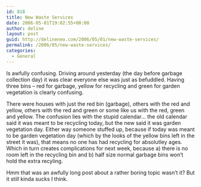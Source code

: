 ```yaml
---
id: 818
title: New Waste Services
date: 2006-05-01T19:02:55+00:00
author: deline
layout: post
guid: http://delineneo.com/2006/05/01/new-waste-services/
permalink: /2006/05/new-waste-services/
categories:
  - General
---
```

Is awfully confusing. Driving around yesterday (the day before garbage collection day) it was clear everyone else was just as befuddled. Having three bins &#8211; red for garbage, yellow for recycling and green for garden vegetation is clearly confusing.

There were houses with just the red bin (garbage), others with the red and yellow, others with the red and green or some like us with the red, green and yellow. The confusion lies with the stupid calendar&#8230; the old calendar said it was meant to be recycling today, but the new said it was garden vegetation day. Either way someone stuffed up, because if today was meant to be garden vegetation day (which by the looks of the yellow bins left in the street it was), that means no one has had recycling for absolutley ages. Which in turn creates complications for next week, because a) there is no room left in the recycling bin and b) half size normal garbage bins won&#8217;t hold the extra recyling.

Hmm that was an awfully long post about a rather boring topic wasn&#8217;t it? But it still kinda sucks I think.